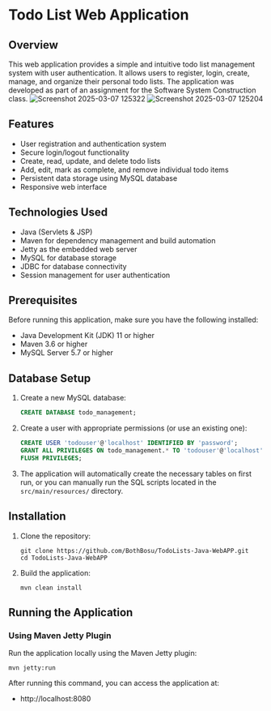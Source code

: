 # Todo List Web Application

## Overview
This web application provides a simple and intuitive todo list management system with user authentication. It allows users to register, login, create, manage, and organize their personal todo lists. The application was developed as part of an assignment for the Software System Construction class.
![Screenshot 2025-03-07 125322](https://github.com/user-attachments/assets/cff310fa-596d-45fe-ad00-14daa47595a3)
![Screenshot 2025-03-07 125204](https://github.com/user-attachments/assets/46599005-cd28-40de-ab50-6d5a6faf216d)

## Features
- User registration and authentication system
- Secure login/logout functionality
- Create, read, update, and delete todo lists
- Add, edit, mark as complete, and remove individual todo items
- Persistent data storage using MySQL database
- Responsive web interface

## Technologies Used
- Java (Servlets & JSP)
- Maven for dependency management and build automation
- Jetty as the embedded web server
- MySQL for database storage
- JDBC for database connectivity
- Session management for user authentication

## Prerequisites
Before running this application, make sure you have the following installed:
- Java Development Kit (JDK) 11 or higher
- Maven 3.6 or higher
- MySQL Server 5.7 or higher

## Database Setup

1. Create a new MySQL database:
   ```sql
   CREATE DATABASE todo_management;
   ```

2. Create a user with appropriate permissions (or use an existing one):
   ```sql
   CREATE USER 'todouser'@'localhost' IDENTIFIED BY 'password';
   GRANT ALL PRIVILEGES ON todo_management.* TO 'todouser'@'localhost';
   FLUSH PRIVILEGES;
   ```

3. The application will automatically create the necessary tables on first run, or you can manually run the SQL scripts located in the `src/main/resources/` directory.

## Installation

1. Clone the repository:
   ```
   git clone https://github.com/BothBosu/TodoLists-Java-WebAPP.git
   cd TodoLists-Java-WebAPP
   ```
   
2. Build the application:
   ```
   mvn clean install
   ```

## Running the Application

### Using Maven Jetty Plugin

Run the application locally using the Maven Jetty plugin:

```
mvn jetty:run
```

After running this command, you can access the application at:
- http://localhost:8080
